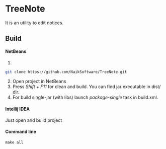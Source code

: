 # TreeNote
It is an utility to edit notices.

## Build

#### NetBeans
1.
``` bash
git clone https://github.com/NaikSoftware/TreeNote.git
```
2. Open project in NetBeans
3. Press *Shift + F11* for clean and build. You can find jar executable in dist/ dir.
4. For build single-jar (with libs) launch *package-single* task in build.xml.

#### Intellij IDEA
Just open and build project

#### Command line
`make all`


